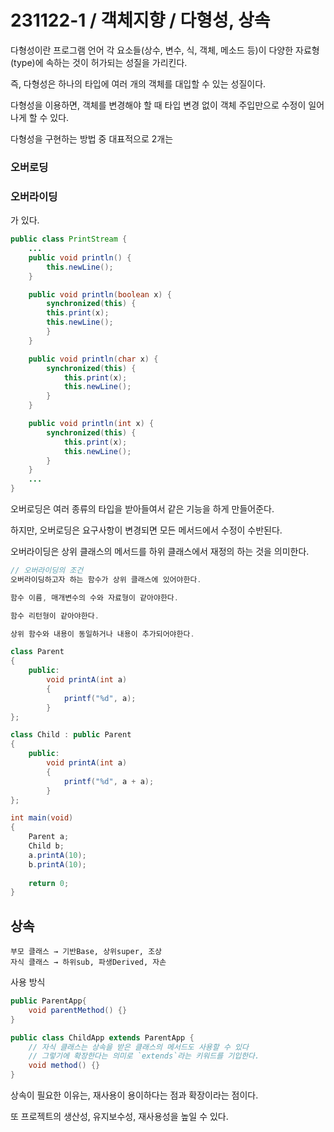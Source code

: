 # 231122-1 / 객체지향 / 다형성, 상속

다형성이란 프로그램 언어 각 요소들(상수, 변수, 식, 객체, 메소드 등)이 다양한 자료형(type)에 속하는 것이 허가되는 성질을 가리킨다. 

즉, 다형성은 하나의 타입에 여러 개의 객체를 대입할 수 있는 성질이다. 

다형성을 이용하면, 객체를 변경해야 할 때 타입 변경 없이 객체 주입만으로 수정이 일어나게 할 수 있다. 

다형성을 구현하는 방법 중 대표적으로 2개는 

### 오버로딩

### 오버라이딩

가 있다.

```java
public class PrintStream {
	...
	public void println() {
		this.newLine();
	}

	public void println(boolean x) {
  		synchronized(this) {
      	this.print(x);
      	this.newLine();
  		}
	}

	public void println(char x) {
    	synchronized(this) {
        	this.print(x);
        	this.newLine();
    	}
	}

	public void println(int x) {
    	synchronized(this) {
        	this.print(x);
        	this.newLine();
    	}
	}
	...
}
```

오버로딩은 여러 종류의 타입을 받아들여서 같은 기능을 하게 만들어준다.

하지만, 오버로딩은 요구사항이 변경되면 모든 메서드에서 수정이 수반된다.

오버라이딩은 상위 클래스의 메서드를 하위 클래스에서 재정의 하는 것을 의미한다.
```java
// 오버라이딩의 조건
오버라이딩하고자 하는 함수가 상위 클래스에 있어야한다.

함수 이름, 매개변수의 수와 자료형이 같아야한다.

함수 리턴형이 같아야한다.

상위 함수와 내용이 동일하거나 내용이 추가되어야한다.
```

```java
class Parent
{
	public:
    	void printA(int a)
        {
        	printf("%d", a);
        }
};

class Child : public Parent
{
	public:
    	void printA(int a)
        {
        	printf("%d", a + a);
        }
};

int main(void)
{
	Parent a;
    Child b;
    a.printA(10);
    b.printA(10);
    
    return 0;
}
```

## 상속

    부모 클래스 → 기반Base, 상위super, 조상
    자식 클래스 → 하위sub, 파생Derived, 자손

사용 방식

```java
public ParentApp{
	void parentMethod() {}
}

public class ChildApp extends ParentApp {
	// 자식 클래스는 상속을 받은 클래스의 메서드도 사용할 수 있다
    // 그렇기에 확장한다는 의미로 `extends`라는 키워드를 기입한다.
    void method() {}
}
```

상속이 필요한 이유는, 재사용이 용이하다는 점과 확장이라는 점이다.

또 프로젝트의 생산성, 유지보수성, 재사용성을 높일 수 있다.